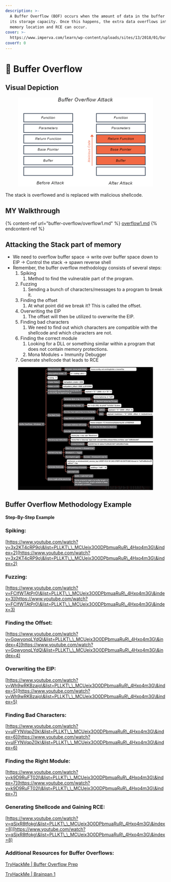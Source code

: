 ```yaml
---
description: >-
  A Buffer Overflow (BOF) occurs when the amount of data in the buffer exceeds
  its storage capacity. Once this happens, the extra data overflows into other
  memory location and RCE can occur.
cover: >-
  https://www.imperva.com/learn/wp-content/uploads/sites/13/2018/01/buffer-overflow.png
coverY: 0
---
```


# 🚰 Buffer Overflow

## Visual Depiction

<figure><img src=".gitbook/assets/Capture (4).PNG" alt=""><figcaption></figcaption></figure>

The stack is overflowed and is replaced with malicious shellcode.

## MY Walkthrough

{% content-ref url="buffer-overflow/overflow1.md" %}
[overflow1.md](buffer-overflow/overflow1.md)
{% endcontent-ref %}

## Attacking the Stack part of memory

* We need to overflow buffer space → write over buffer space down to EIP → Control the stack → spawn reverse shell
* Remember, the buffer overflow methodology consists of several steps:
  1. Spiking
     1. Method to find the vulnerable part of the program.
  2. Fuzzing
     1. Sending a bunch of characters/messages to a program to break it.
  3. Finding the offset
     1. At what point did we break it? This is called the offset.
  4. Overwriting the EIP
     1. The offset will then be utilized to overwrite the EIP.
  5. Finding bad characters
     1. We need to find out which characters are compatible with the shellcode and which characters are not.
  6. Finding the correct module
     1. Looking for a DLL or something similar within a program that does not contain memory protections.
     2. Mona Modules + Immunity Debugger
  7. Generate shellcode that leads to RCE

<figure><img src=".gitbook/assets/Capture (5).PNG" alt=""><figcaption></figcaption></figure>

## Buffer Overflow Methodology Example

#### Step-By-Step Example

### Spiking:

[https://www.youtube.com/watch?v=3x2KT4cRP9o\&list=PLLKT\_\_MCUeix3O0DPbmuaRuR\_4Hxo4m3G\&index=2](https://www.youtube.com/watch?v=3x2KT4cRP9o\&list=PLLKT\_\_MCUeix3O0DPbmuaRuR\_4Hxo4m3G\&index=2)

### Fuzzing:

[https://www.youtube.com/watch?v=FCIfWTAtPr0\&list=PLLKT\_\_MCUeix3O0DPbmuaRuR\_4Hxo4m3G\&index=3](https://www.youtube.com/watch?v=FCIfWTAtPr0\&list=PLLKT\_\_MCUeix3O0DPbmuaRuR\_4Hxo4m3G\&index=3)

### Finding the Offset:

[https://www.youtube.com/watch?v=GqwyonqLYdQ\&list=PLLKT\_\_MCUeix3O0DPbmuaRuR\_4Hxo4m3G\&index=4](https://www.youtube.com/watch?v=GqwyonqLYdQ\&list=PLLKT\_\_MCUeix3O0DPbmuaRuR\_4Hxo4m3G\&index=4)

### Overwriting the EIP:

[https://www.youtube.com/watch?v=Wh9wRKBzajo\&list=PLLKT\_\_MCUeix3O0DPbmuaRuR\_4Hxo4m3G\&index=5](https://www.youtube.com/watch?v=Wh9wRKBzajo\&list=PLLKT\_\_MCUeix3O0DPbmuaRuR\_4Hxo4m3G\&index=5)

### Finding Bad Characters:

[https://www.youtube.com/watch?v=uIFYNVqpZ0k\&list=PLLKT\_\_MCUeix3O0DPbmuaRuR\_4Hxo4m3G\&index=6](https://www.youtube.com/watch?v=uIFYNVqpZ0k\&list=PLLKT\_\_MCUeix3O0DPbmuaRuR\_4Hxo4m3G\&index=6)

### Finding the Right Module:

[https://www.youtube.com/watch?v=k9D9RuFT02I\&list=PLLKT\_\_MCUeix3O0DPbmuaRuR\_4Hxo4m3G\&index=7](https://www.youtube.com/watch?v=k9D9RuFT02I\&list=PLLKT\_\_MCUeix3O0DPbmuaRuR\_4Hxo4m3G\&index=7)

### Generating Shellcode and Gaining RCE:

[https://www.youtube.com/watch?v=qSjxR8tfokg\&list=PLLKT\_\_MCUeix3O0DPbmuaRuR\_4Hxo4m3G\&index=8](https://www.youtube.com/watch?v=qSjxR8tfokg\&list=PLLKT\_\_MCUeix3O0DPbmuaRuR\_4Hxo4m3G\&index=8)

### Additional Resources for Buffer Overflows:

[TryHackMe | Buffer Overflow Prep](https://tryhackme.com/room/bufferoverflowprep)

[TryHackMe | Brainpan 1](https://tryhackme.com/room/brainpan)
